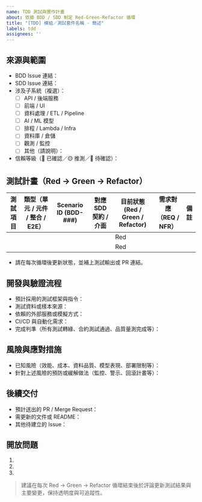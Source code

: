 ```yaml
---
name: TDD 測試與實作計畫
about: 依據 BDD / SDD 制定 Red-Green-Refactor 循環
title: "[TDD] 模組／測試套件名稱 - 簡述"
labels: tdd
assignees: ''
---
```


## 來源與範圍
- BDD Issue 連結：
- SDD Issue 連結：
- 涉及子系統（複選）：
  - [ ] API / 後端服務
  - [ ] 前端 / UI
  - [ ] 資料處理 / ETL / Pipeline
  - [ ] AI / ML 模型
  - [ ] 排程 / Lambda / Infra
  - [ ] 資料庫 / 倉儲
  - [ ] 觀測 / 監控
  - [ ] 其他（請說明）：
- 信賴等級（🔵 已確認／🟡 推測／🔴 待確認）：

## 測試計畫（Red → Green → Refactor）
| 測試項目 | 類型（單元 / 元件 / 整合 / E2E） | Scenario ID (BDD-###) | 對應 SDD 契約 / 介面 | 目前狀態 (Red / Green / Refactor) | 需求對應（REQ / NFR） | 備註 |
| --- | --- | --- | --- | --- | --- | --- |
|  |  |  |  | Red |  |  |
|  |  |  |  | Red |  |  |

- 請在每次循環後更新狀態，並補上測試輸出或 PR 連結。

## 開發與驗證流程
- 預計採用的測試框架與指令：
- 測試資料或樣本來源：
- 依賴的外部服務或模擬方式：
- CI/CD 與自動化需求：
- 完成判準（所有測試轉綠、合約測試通過、品質量測完成等）：

## 風險與應對措施
- 已知風險（效能、成本、資料品質、模型表現、部署限制等）：
- 針對上述風險的預防或緩解做法（監控、警示、回滾計畫等）：

## 後續交付
- 預計送出的 PR / Merge Request：
- 需更新的文件或 README：
- 其他待建立的 Issue：

## 開放問題
1. 
2. 
3. 

> 建議在每次 Red → Green → Refactor 循環結束後於評論更新測試結果與主要變更，保持透明度與可追蹤性。
